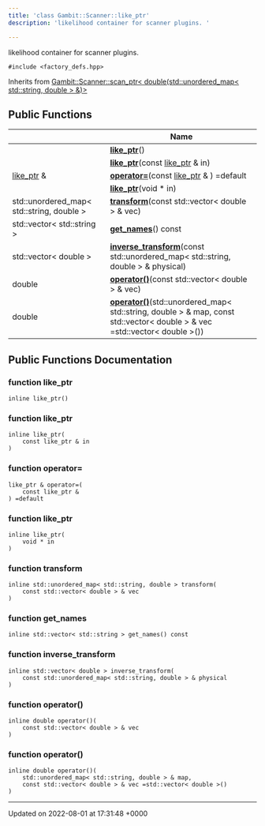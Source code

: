 ```yaml
---
title: 'class Gambit::Scanner::like_ptr'
description: 'likelihood container for scanner plugins. '

---
```









likelihood container for scanner plugins. 


`#include <factory_defs.hpp>`

Inherits from [Gambit::Scanner::scan_ptr< double(std::unordered_map< std::string, double > &)>](/documentation/code/gambit_sphinxclasses/classgambit_1_1scanner_1_1scan__ptr/)

## Public Functions

|                | Name           |
| -------------- | -------------- |
| | **[like_ptr](/documentation/code/gambit_sphinxclasses/classgambit_1_1scanner_1_1like__ptr/#function-like-ptr)**() |
| | **[like_ptr](/documentation/code/gambit_sphinxclasses/classgambit_1_1scanner_1_1like__ptr/#function-like-ptr)**(const [like_ptr](/documentation/code/gambit_sphinxclasses/classgambit_1_1scanner_1_1like__ptr/) & in) |
| [like_ptr](/documentation/code/gambit_sphinxclasses/classgambit_1_1scanner_1_1like__ptr/) & | **[operator=](/documentation/code/gambit_sphinxclasses/classgambit_1_1scanner_1_1like__ptr/#function-operator=)**(const [like_ptr](/documentation/code/gambit_sphinxclasses/classgambit_1_1scanner_1_1like__ptr/) & ) =default |
| | **[like_ptr](/documentation/code/gambit_sphinxclasses/classgambit_1_1scanner_1_1like__ptr/#function-like-ptr)**(void * in) |
| std::unordered_map< std::string, double > | **[transform](/documentation/code/gambit_sphinxclasses/classgambit_1_1scanner_1_1like__ptr/#function-transform)**(const std::vector< double > & vec) |
| std::vector< std::string > | **[get_names](/documentation/code/gambit_sphinxclasses/classgambit_1_1scanner_1_1like__ptr/#function-get-names)**() const |
| std::vector< double > | **[inverse_transform](/documentation/code/gambit_sphinxclasses/classgambit_1_1scanner_1_1like__ptr/#function-inverse-transform)**(const std::unordered_map< std::string, double > & physical) |
| double | **[operator()](/documentation/code/gambit_sphinxclasses/classgambit_1_1scanner_1_1like__ptr/#function-operator())**(const std::vector< double > & vec) |
| double | **[operator()](/documentation/code/gambit_sphinxclasses/classgambit_1_1scanner_1_1like__ptr/#function-operator())**(std::unordered_map< std::string, double > & map, const std::vector< double > & vec =std::vector< double >()) |

## Public Functions Documentation

### function like_ptr

```
inline like_ptr()
```


### function like_ptr

```
inline like_ptr(
    const like_ptr & in
)
```


### function operator=

```
like_ptr & operator=(
    const like_ptr & 
) =default
```


### function like_ptr

```
inline like_ptr(
    void * in
)
```


### function transform

```
inline std::unordered_map< std::string, double > transform(
    const std::vector< double > & vec
)
```


### function get_names

```
inline std::vector< std::string > get_names() const
```


### function inverse_transform

```
inline std::vector< double > inverse_transform(
    const std::unordered_map< std::string, double > & physical
)
```


### function operator()

```
inline double operator()(
    const std::vector< double > & vec
)
```


### function operator()

```
inline double operator()(
    std::unordered_map< std::string, double > & map,
    const std::vector< double > & vec =std::vector< double >()
)
```


-------------------------------

Updated on 2022-08-01 at 17:31:48 +0000